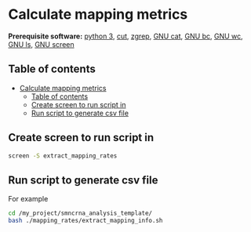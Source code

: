 # Calculate mapping metrics

**Prerequisite software:** [python 3](https://www.python.org/), [cut](https://www.man7.org/linux/man-pages/man1/cut.1.html), [zgrep](https://linux.die.net/man/1/zgrep), [GNU cat](https://www.gnu.org/software/coreutils/manual/html_node/cat-invocation.html), [GNU bc](https://www.gnu.org/software/bc/), [GNU wc](https://www.gnu.org/software/coreutils/manual/html_node/wc-invocation.html), [GNU ls](https://www.gnu.org/software/coreutils/manual/html_node/ls-invocation.html), [GNU screen](https://www.gnu.org/software/screen/)

## Table of contents

- [Calculate mapping metrics](#calculate-mapping-metrics)
  - [Table of contents](#table-of-contents)
  - [Create screen to run script in](#create-screen-to-run-script-in)
  - [Run script to generate csv file](#run-script-to-generate-csv-file)

## Create screen to run script in

```bash
screen -S extract_mapping_rates
```

## Run script to generate csv file

For example

```bash
cd /my_project/smncrna_analysis_template/
bash ./mapping_rates/extract_mapping_info.sh
```
